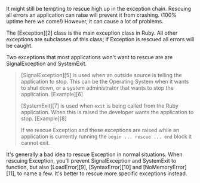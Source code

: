 It might still be tempting to rescue high up in the exception chain. Rescuing all errors an application can raise will prevent it from crashing. (100% uptime here we come!) However, it can cause a lot of problems.

The [Exception][2] class is the main exception class in Ruby. All other exceptions are subclasses of this class; if Exception is rescued all errors will be caught.

Two exceptions that most applications won't want to rescue are are SignalException and SystemExit.

> [SignalException][5] is used when an outside source is telling the application to stop. This can be the Operating System when it wants to shut down, or a system administrator that wants to stop the application. [Example][6]
> 
> [SystemExit][7] is used when `exit` is being called from the Ruby application. When this is raised the developer wants the application to stop. [Example][8]
> 
> If we rescue Exception and these exceptions are raised while an application is currently running the `begin ... rescue ... end` block it cannot exit.

It's generally a bad idea to rescue Exception in normal situations. When rescuing Exception, you'll prevent SignalException and SystemExit to function, but also [LoadError][9], [SyntaxError][10] and [NoMemoryError][11], to name a few. It's better to rescue more specific exceptions instead.
